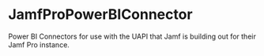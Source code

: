 # JamfProPowerBIConnector
Power BI Connectors for use with the UAPI that Jamf is building out for their Jamf Pro instance.
